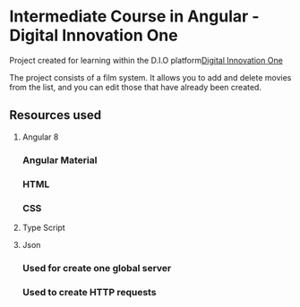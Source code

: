 # Intermediate Course in Angular - Digital Innovation One

Project created for learning within the D.I.O platform[Digital Innovation One](https://digitalinnovation.one/)

The project consists of a film system. It allows you to add and delete movies from the list, and you can edit those that have already been created.

## Resources used

1. Angular 8
    ### Angular Material
    ### HTML
    ### CSS
2. Type Script

3. Json 
    ### Used for create one global server
    ### Used to create HTTP requests

